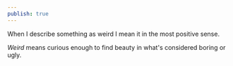 ```yaml
---
publish: true
---
```

When I describe something as weird I mean it in the most positive sense. 

*Weird* means curious enough to find beauty in what's considered boring or ugly.

